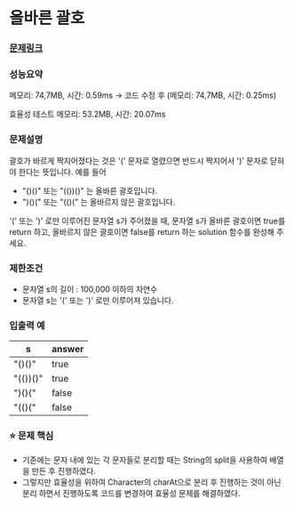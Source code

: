 # 올바른 괄호

### [문제링크](https://school.programmers.co.kr/learn/courses/30/lessons/12909)

### 성능요약

메모리: 74,7MB, 시간: 0.59ms
-> 코드 수정 후 (메모리: 74,7MB, 시간: 0.25ms)

효율성 테스트
메모리: 53.2MB, 시간: 20.07ms

<p>

### 문제설명
괄호가 바르게 짝지어졌다는 것은 '(' 문자로 열렸으면 반드시 짝지어서 ')' 문자로 닫혀야 한다는 뜻입니다. 예를 들어

  - "()()" 또는 "(())()" 는 올바른 괄호입니다.
  - ")()(" 또는 "(()(" 는 올바르지 않은 괄호입니다.

'(' 또는 ')' 로만 이루어진 문자열 s가 주어졌을 때, 문자열 s가 올바른 괄호이면 true를 return 하고, 올바르지 않은 괄호이면 false를 return 하는 solution 함수를 완성해 주세요.

### 제한조건
- 문자열 s의 길이 : 100,000 이하의 자연수
- 문자열 s는 '(' 또는 ')' 로만 이루어져 있습니다.

### 입출력 예
|s|answer|
|-|-|
|"()()"|true|
|"(())()"|true|
|")()("|false|
|"(()("|false|

### :star: 문제 핵심
- 기존에는 문자 내에 있는 각 문자들로 분리할 때는 String의 split을 사용하여 배열을 만든 후 진행하였다.
- 그렇지만 효율성을 위하여 Character의 charAt으로 분리 후 진행하는 것이 아닌 분리 하면서 진행하도록 코드를 변경하여 효율성 문제를 해결하였다.